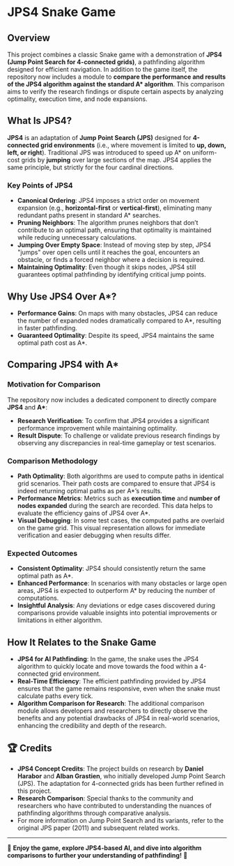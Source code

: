 # JPS4 Snake Game

## Overview

This project combines a classic Snake game with a demonstration of **JPS4 (Jump Point Search for 4-connected grids)**, a pathfinding algorithm designed for efficient navigation. In addition to the game itself, the repository now includes a module to **compare the performance and results of the JPS4 algorithm against the standard A\* algorithm**. This comparison aims to verify the research findings or dispute certain aspects by analyzing optimality, execution time, and node expansions.

## What Is JPS4?

**JPS4** is an adaptation of **Jump Point Search (JPS)** designed for **4-connected grid environments** (i.e., where movement is limited to **up, down, left, or right**). Traditional JPS was introduced to speed up A\* on uniform-cost grids by **jumping** over large sections of the map. JPS4 applies the same principle, but strictly for the four cardinal directions.

### Key Points of JPS4

- **Canonical Ordering**: JPS4 imposes a strict order on movement expansion (e.g., **horizontal-first** or **vertical-first**), eliminating many redundant paths present in standard A\* searches.
- **Pruning Neighbors**: The algorithm prunes neighbors that don’t contribute to an optimal path, ensuring that optimality is maintained while reducing unnecessary calculations.
- **Jumping Over Empty Space**: Instead of moving step by step, JPS4 "jumps" over open cells until it reaches the goal, encounters an obstacle, or finds a forced neighbor where a decision is required.
- **Maintaining Optimality**: Even though it skips nodes, JPS4 still guarantees optimal pathfinding by identifying critical jump points.

## Why Use JPS4 Over A\*?

- **Performance Gains**: On maps with many obstacles, JPS4 can reduce the number of expanded nodes dramatically compared to A\*, resulting in faster pathfinding.
- **Guaranteed Optimality**: Despite its speed, JPS4 maintains the same optimal path cost as A\*.

## Comparing JPS4 with A\*

### Motivation for Comparison

The repository now includes a dedicated component to directly compare **JPS4** and **A\***:
- **Research Verification**: To confirm that JPS4 provides a significant performance improvement while maintaining optimality.
- **Result Dispute**: To challenge or validate previous research findings by observing any discrepancies in real-time gameplay or test scenarios.

### Comparison Methodology

- **Path Optimality**: Both algorithms are used to compute paths in identical grid scenarios. Their path costs are compared to ensure that JPS4 is indeed returning optimal paths as per A\*’s results.
- **Performance Metrics**: Metrics such as **execution time** and **number of nodes expanded** during the search are recorded. This data helps to evaluate the efficiency gains of JPS4 over A\*.
- **Visual Debugging**: In some test cases, the computed paths are overlaid on the game grid. This visual representation allows for immediate verification and easier debugging when results differ.

### Expected Outcomes

- **Consistent Optimality**: JPS4 should consistently return the same optimal path as A\*.
- **Enhanced Performance**: In scenarios with many obstacles or large open areas, JPS4 is expected to outperform A\* by reducing the number of computations.
- **Insightful Analysis**: Any deviations or edge cases discovered during comparisons provide valuable insights into potential improvements or limitations in either algorithm.

## How It Relates to the Snake Game

- **JPS4 for AI Pathfinding**: In the game, the snake uses the JPS4 algorithm to quickly locate and move towards the food within a 4-connected grid environment.
- **Real-Time Efficiency**: The efficient pathfinding provided by JPS4 ensures that the game remains responsive, even when the snake must calculate paths every tick.
- **Algorithm Comparison for Research**: The additional comparison module allows developers and researchers to directly observe the benefits and any potential drawbacks of JPS4 in real-world scenarios, enhancing the credibility and depth of the research.

## 🏆 Credits

- **JPS4 Concept Credits**: The project builds on research by **Daniel Harabor** and **Alban Grastien**, who initially developed Jump Point Search (JPS). The adaptation for 4-connected grids has been further refined in this project.
- **Research Comparison**: Special thanks to the community and researchers who have contributed to understanding the nuances of pathfinding algorithms through comparative analysis.
- For more information on Jump Point Search and its variants, refer to the original JPS paper (2011) and subsequent related works.

---
🚀 **Enjoy the game, explore JPS4-based AI, and dive into algorithm comparisons to further your understanding of pathfinding!** 🐍
